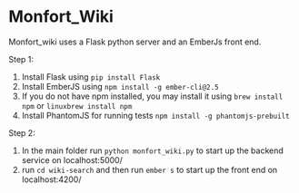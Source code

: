 
# Monfort_Wiki

Monfort_wiki uses a Flask python server and an EmberJs front end.

Step 1:  
1. Install Flask using `pip install Flask`
2. Install EmberJS using `npm install -g ember-cli@2.5`
  1. If you do not have npm installed, you may install it using `brew install npm` or `linuxbrew install npm`
3. Install PhantomJS for running tests `npm install -g phantomjs-prebuilt`

Step 2:
1. In the main folder run `python monfort_wiki.py` to start up the backend service on localhost:5000/
2. run `cd wiki-search` and then run `ember s` to start up the front end on localhost:4200/


